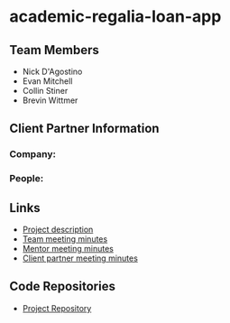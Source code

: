 # academic-regalia-loan-app

## Team Members
* Nick D'Agostino
* Evan Mitchell
* Collin Stiner
* Brevin Wittmer
## Client Partner Information
### Company:


### People:

## Links
* [Project description](/Project%20Description.md)
* [Team meeting minutes](/Meeting%20Minutes/ClientPartner)
* [Mentor meeting minutes](/Meeting%20Minutes/Mentor)
* [Client partner meeting minutes](/Meeting%20Minutes/Team)


## Code Repositories

* [Project Repository](https://github.com/BallStateCBER/regalia-share)
